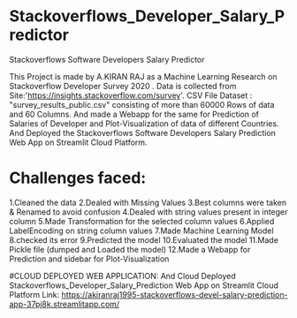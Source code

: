 # Stackoverflows_Developer_Salary_Predictor
Stackoverflows Software Developers Salary Predictor

This Project is made by A.KIRAN RAJ as a Machine Learning Research on Stackoverflow Developer Survey 2020 . Data is collected from Site:'https://insights.stackoverflow.com/survey'. CSV File Dataset : "survey_results_public.csv" consisting of more than 60000 Rows of data and 60 Columns. And made a Webapp for the same for Prediction of Salaries of Developer and Plot-Visualization of data of different Countries. And Deployed the Stackoverflows Software Developers Salary Prediction Web App on Streamlit Cloud Platform.

# Challenges faced:
1.Cleaned the data 2.Dealed with Missing Values 3.Best columns were taken & Renamed to avoid confusion 4.Dealed with string values present in integer column 5.Made Transformation for the selected column values 6.Applied LabelEncoding on string column values 7.Made Machine Learning Model 8.checked its error 9.Predicted the model 10.Evaluated the model 11.Made Pickle file (dumped and Loaded the model) 12.Made a Webapp for Prediction and sidebar for Plot-Visualization

#CLOUD DEPLOYED WEB APPLICATION:
And Cloud Deployed Stackoverflows_Developer_Salary_Prediction Web App on Streamlit Cloud Platform Link: https://akiranraj1995-stackoverflows-devel-salary-prediction-app-37pj8k.streamlitapp.com/
